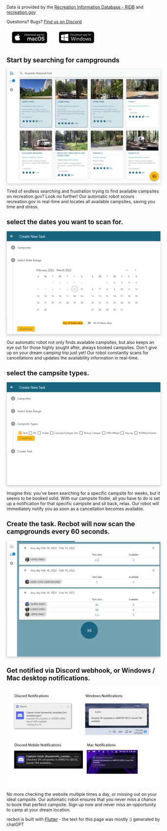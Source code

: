 
<!-- 2/21/2022 - fixed certificate problem, updated to zip file / exe instead of msix installer with  -->

 Data is provided by the [Recreation Information Database - RIDB](https://ridb.recreation.gov/landing) and [recreation.gov](https://recreation.gov)

Questions? Bugs? <a href="https://discord.gg/upt6dW4RNM">Find us on Discord</a>

<a href="https://github.com/sircambridge/recbot/releases/download/1.0.0%2B15Mac/Recbot.dmg"><img src="images/bezlio-app-badges-macOS-version.png" width="150"></a>
<a href="https://github.com/sircambridge/recbot/releases/download/1.0.0%2B15/Recbot.zip"><img src="images/bezlio-app-badges-windows-version.png" width="150"></a>


<!-- https://github.com/sircambridge/recbot/releases/download/1.0.0/RecBot.msix -->
<!-- ![Image](/images/bezlio-app-badges-windows-version.png =250x) -->


<!-- ##  start by searching for busy campgrounds
![Image](/images/180006.png) -->

##  Start by searching for campgrounds
  
<a href="/images/133549.png"><img style="filter: drop-shadow(0 0.2rem 0.25rem rgba(0, 0, 0, 0.2));" src="/images/133549.png" ></a>
<!-- ![Image](/images/133549.png) -->
Tired of endless searching and frustration trying to find available campsites on recreation.gov? Look no further! Our automatic robot scours recreation.gov in real-time and locates all available campsites, saving you time and stress.<br/>
##  select the dates you want to scan for. 
<!-- ![Image](/images/180408.png) -->
<a href="/images/180408.png"><img style="filter: drop-shadow(0 0.2rem 0.25rem rgba(0, 0, 0, 0.2));" src="/images/180408.png" ></a>

Our automatic robot not only finds available campsites, but also keeps an eye out for those highly sought after, always booked campsites. Don't give up on your dream camping trip just yet! Our robot constantly scans for cancellations and updates the availability information in real-time.<br/>
##  select the campsite types.

<a href="/images/180423.png"><img style="filter: drop-shadow(0 0.2rem 0.25rem rgba(0, 0, 0, 0.2));" src="/images/180423.png" ></a>
<!-- ![Image](/images/180423.png) -->
Imagine this: you've been searching for a specific campsite for weeks, but it seems to be booked solid. With our campsite finder, all you have to do is set up a notification for that specific campsite and sit back, relax. Our robot will immediately notify you as soon as a cancellation becomes available.<br/>
##  Create the task. Recbot will now scan the campgrounds every 60 seconds.
<!-- ![Image](/images/132602.png) -->
<a href="/images/132602.png"><img style="filter: drop-shadow(0 0.2rem 0.25rem rgba(0, 0, 0, 0.2));" src="/images/132602.png" ></a>


## Get notified via Discord webhook, or Windows / Mac desktop notifications.
![Image](/images/024301.png)

No more checking the website multiple times a day, or missing out on your ideal campsite. Our automatic robot ensures that you never miss a chance to book that perfect campsite. Sign up now and never miss an opportunity to camp at your dream location.
<!-- <a href="/images/024301.png"><img style="filter: drop-shadow(0 0.2rem 0.25rem rgba(0, 0, 0, 0.2));" src="/images/024301.png" ></a> -->

recbot is built with [Flutter](https://flutter.dev/) - the text for this page was mostly :) generated by chatGPT 

<!-- ## Features
### Features

- Bulleted
- List
- 


**Bold** and _Italic_ and `Code` text -->


<!-- Global site tag (gtag.js) - Google Analytics -->
<script async src="https://www.googletagmanager.com/gtag/js?id=G-EBB344BF18"></script>
<script>
  window.dataLayer = window.dataLayer || [];
  function gtag(){dataLayer.push(arguments);}
  gtag('js', new Date());

  gtag('config', 'G-EBB344BF18');
</script>